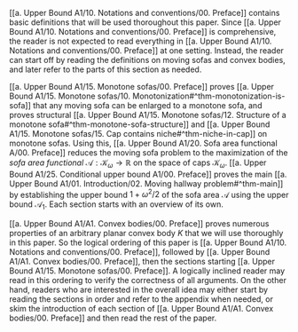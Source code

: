 [[a. Upper Bound A1/10. Notations and conventions/00. Preface]] contains basic definitions that will be used thoroughout this paper. Since [[a. Upper Bound A1/10. Notations and conventions/00. Preface]] is comprehensive, the reader is not expected to read everything in [[a. Upper Bound A1/10. Notations and conventions/00. Preface]] at one setting. Instead, the reader can start off by reading the definitions on moving sofas and convex bodies, and later refer to the parts of this section as needed.

[[a. Upper Bound A1/15. Monotone sofas/00. Preface]] proves [[a. Upper Bound A1/15. Monotone sofas/10. Monotonization#^thm-monotonization-is-sofa]] that any moving sofa can be enlarged to a monotone sofa, and proves structural [[a. Upper Bound A1/15. Monotone sofas/12. Structure of a monotone sofa#^thm-monotone-sofa-structure]] and [[a. Upper Bound A1/15. Monotone sofas/15. Cap contains niche#^thm-niche-in-cap]] on monotone sofas. Using this, [[a. Upper Bound A1/20. Sofa area functional A/00. Preface]] reduces the moving sofa problem to the maximization of the _sofa area functional_ $\mathcal{A} : \mathcal{K}_\omega \to \mathbb{R}$ on the space of caps $\mathcal{K}_\omega$. [[a. Upper Bound A1/25. Conditional upper bound A1/00. Preface]] proves the main [[a. Upper Bound A1/01. Introduction/02. Moving hallway problem#^thm-main]] by establishing the upper bound $1 + \omega^2/2$ of the sofa area $\mathcal{A}$ using the upper bound $\mathcal{A}_1$. Each section starts with an overview of its own.

[[a. Upper Bound A1/A1. Convex bodies/00. Preface]] proves numerous properties of an arbitrary planar convex body $K$ that we will use thoroughly in this paper. So the logical ordering of this paper is [[a. Upper Bound A1/10. Notations and conventions/00. Preface]], followed by [[a. Upper Bound A1/A1. Convex bodies/00. Preface]], then the sections starting [[a. Upper Bound A1/15. Monotone sofas/00. Preface]]. A logically inclined reader may read in this ordering to verify the correctness of all arguments. On the other hand, readers who are interested in the overall idea may either start by reading the sections in order and refer to the appendix when needed, or skim the introduction of each section of [[a. Upper Bound A1/A1. Convex bodies/00. Preface]] and then read the rest of the paper.